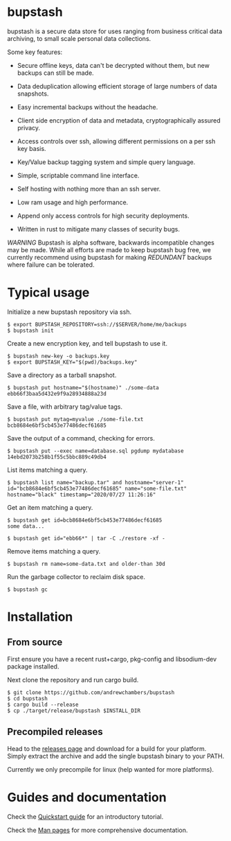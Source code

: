 # bupstash

bupstash is a secure data store for uses ranging from business critical data archiving,
to small scale personal data collections. 

Some key features:

- Secure offline keys, data can't be decrypted without them, but new backups can still be made.

- Data deduplication allowing efficient storage of large numbers of data snapshots.

- Easy incremental backups without the headache.

- Client side encryption of data and metadata, cryptographically assured privacy.

- Access controls over ssh, allowing different permissions on a per ssh key basis.

- Key/Value backup tagging system and simple query language.

- Simple, scriptable command line interface.

- Self hosting with nothing more than an ssh server.

- Low ram usage and high performance.

- Append only access controls for high security deployments.

- Written in rust to mitigate many classes of security bugs.

*WARNING* Bupstash is alpha software, backwards incompatible changes may be made.
While all efforts are made to keep bupstash bug free, we currently recommend
using bupstash for making *REDUNDANT* backups where failure can be tolerated.

# Typical usage

Initialize a new bupstash repository via ssh.
```
$ export BUPSTASH_REPOSITORY=ssh://$SERVER/home/me/backups
$ bupstash init
```

Create a new encryption key, and tell bupstash to use it.
```
$ bupstash new-key -o backups.key
$ export BUPSTASH_KEY="$(pwd)/backups.key"
```

Save a directory as a tarball snapshot.
```
$ bupstash put hostname="$(hostname)" ./some-data
ebb66f3baa5d432e9f9a28934888a23d
```

Save a file, with arbitrary tag/value tags.
```
$ bupstash put mytag=myvalue ./some-file.txt
bcb8684e6bf5cb453e77486decf61685
```

Save the output of a command, checking for errors.
```
$ bupstash put --exec name=database.sql pgdump mydatabase
14ebd2073b258b1f55c5bbc889c49db4
```

List items matching a query.
```
$ bupstash list name="backup.tar" and hostname="server-1"
id="bcb8684e6bf5cb453e77486decf61685" name="some-file.txt" hostname="black" timestamp="2020/07/27 11:26:16"
```

Get an item matching a query.
```
$ bupstash get id=bcb8684e6bf5cb453e77486decf61685
some data...

$ bupstash get id="ebb66*" | tar -C ./restore -xf -
```

Remove items matching a query.
```
$ bupstash rm name=some-data.txt and older-than 30d
```

Run the garbage collector to reclaim disk space.
```
$ bupstash gc
```

# Installation

## From source

First ensure you have a recent rust+cargo, pkg-config and libsodium-dev package installed.

Next clone the repository and run cargo build.
```
$ git clone https://github.com/andrewchambers/bupstash
$ cd bupstash
$ cargo build --release
$ cp ./target/release/bupstash $INSTALL_DIR
```

## Precompiled releases

Head to the [releases page](https://github.com/andrewchambers/bupstash/releases) and download for 
a build for your platform. Simply extract the archive and add the single bupstash binary to your PATH.

Currently we only precompile for linux (help wanted for more platforms).


# Guides and documentation

Check the [Quickstart guide](./doc/quickstart.md) for an introductory tutorial.


Check the [Man pages](./doc/man) for more comprehensive documentation.


